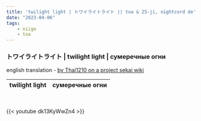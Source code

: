```yaml
---
title: 'twilight light | トワイライトライト || toa & 25-ji, nightcord de'
date: "2023-04-06"
tags:
    - niigo
    - toa
---
```


### トワイライトライト | twilight light | сумеречные огни

english translation - [by Thai1210 on a project sekai wiki](https://projectsekai.fandom.com/wiki/Twilight_Light)

twilight light | сумеречные огни
--|--

<br>

{{< youtube dk13KyWwZn4 >}}